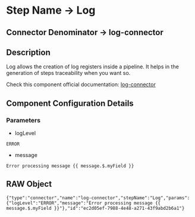 # Step Name -> Log
## Connector Denominator -> log-connector

## Description

Log allows the creation of log registers inside a pipeline. It helps in the generation of steps traceability when you want so.

Check this component official documentation: [log-connector](https://docs.digibee.com/documentation/components/tools/log "Digibee log-connector documentation")

## Component Configuration Details
### Parameters

* logLevel
```
ERROR
```

* message
```
Error processing message {{ message.$.myField }}
```


## RAW Object

```
{"type":"connector","name":"log-connector","stepName":"Log","params":{"logLevel":"ERROR","message":"Error processing message {{ message.$.myField }}"},"id":"ec2d05ef-7988-4e48-a271-43f9abd2b6a1"}
```